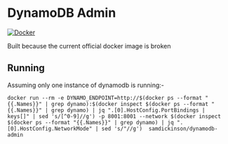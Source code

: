 # DynamoDB Admin
[![Docker](https://github.com/JazzXP/dynamodb-admin-docker/actions/workflows/docker-publish.yml/badge.svg)](https://github.com/JazzXP/dynamodb-admin-docker/actions/workflows/docker-publish.yml)

Built because the current official docker image is broken

## Running
Assuming only one instance of dynamodb is running:-

```
docker run --rm -e DYNAMO_ENDPOINT=http://$(docker ps --format "{{.Names}}" | grep dynamo):$(docker inspect $(docker ps --format "{{.Names}}" | grep dynamo) | jq ".[0].HostConfig.PortBindings | keys[]" | sed 's/[^0-9]//g') -p 8001:8001 --network $(docker inspect $(docker ps --format "{{.Names}}" | grep dynamo) | jq ".[0].HostConfig.NetworkMode" | sed 's/"//g')  samdickinson/dynamodb-admin
```
